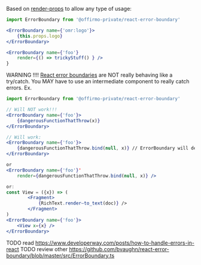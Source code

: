 Based on [render-props](https://github.com/donavon/render-props) to allow any type of usage:



```jsx
import ErrorBoundary from '@offirmo-private/react-error-boundary'

<ErrorBoundary name={'omr:logo'}>
	{this.props.logo}
</ErrorBoundary>

<ErrorBoundary name={'foo'}
	render={() => trickyStuff() } />
}
```

WARNING !!!!
[React error boundaries](https://react.dev/reference/react/Component#catching-rendering-errors-with-an-error-boundary) are NOT really behaving like a try/catch.
You MAY have to use an intermediate component to really catch errors. Ex.

```jsx
import ErrorBoundary from '@offirmo-private/react-error-boundary'

// Will NOT work!!!
<ErrorBoundary name={'foo'}>
	{dangerousFunctionThatThrow(x)}
</ErrorBoundary>

// Will work:
<ErrorBoundary name={'foo'}>
	{dangerousFunctionThatThrow.bind(null, x)} // ErrorBoundary will detect that the child is a function and call it inside a try/catch
</ErrorBoundary>

or
<ErrorBoundary name={'foo'}'
	render={dangerousFunctionThatThrow.bind(null, x)} />

or:
const View = ({x}) => (
		<Fragment>
			{RichText.renderⵧto_text(doc)} />
		</Fragment>
)
<ErrorBoundary name={'foo'}>
	<View x={x} />
</ErrorBoundary>
```




TODO read https://www.developerway.com/posts/how-to-handle-errors-in-react
TODO review other https://github.com/bvaughn/react-error-boundary/blob/master/src/ErrorBoundary.ts
